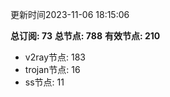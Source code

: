 更新时间2023-11-06 18:15:06

**总订阅: 73**
**总节点: 788**
**有效节点: 210**
- v2ray节点: 183
- trojan节点: 16
- ss节点: 11
